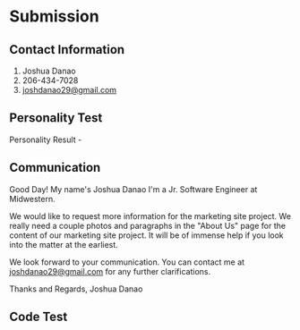 #  Submission

## Contact Information
1. Joshua Danao
2. 206-434-7028
3. joshdanao29@gmail.com

## Personality Test

Personality Result - 

## Communication

Good Day!
My name's Joshua Danao I'm a Jr. Software Engineer at Midwestern. 

We would like to request more information for the marketing site project.
We really need a couple photos and paragraphs in the "About Us" page for the content of our marketing site project.
It will be of immense help if you look into the matter at the earliest. 

We look forward to your communication. You can contact me at joshdanao29@gmail.com for any further clarifications.

Thanks and Regards,
Joshua Danao

## Code Test 

